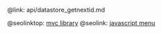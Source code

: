 @link: api/datastore_getnextid.md

@seolinktop: [mvc library](https://webix.com)
@seolink: [javascript menu](https://webix.com/widget/menu/)